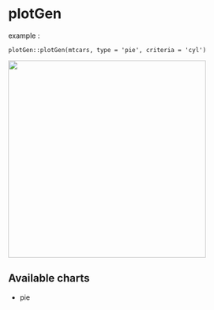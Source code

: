 # plotGen

example : 
```{r}
plotGen::plotGen(mtcars, type = 'pie', criteria = 'cyl')
```
<img width = '400' src='https://user-images.githubusercontent.com/6457691/177240436-d2887842-fe1a-4881-8647-aa19a06e04bf.png'>


## Available charts
- pie
